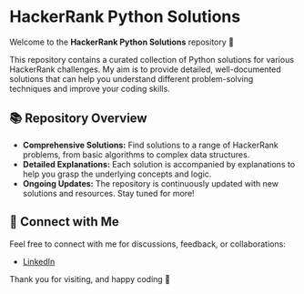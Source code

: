 # HackerRank Python Solutions

Welcome to the **HackerRank Python Solutions** repository 🎉

This repository contains a curated collection of Python solutions for various HackerRank challenges. My aim is to provide detailed, well-documented solutions that can help you understand different problem-solving techniques and improve your coding skills.

## 📚 Repository Overview

- **Comprehensive Solutions:** Find solutions to a range of HackerRank problems, from basic algorithms to complex data structures.
- **Detailed Explanations:** Each solution is accompanied by explanations to help you grasp the underlying concepts and logic.
- **Ongoing Updates:** The repository is continuously updated with new solutions and resources. Stay tuned for more!

## 🔗 Connect with Me

Feel free to connect with me for discussions, feedback, or collaborations:

- [LinkedIn](https://www.linkedin.com/in/md-irshad-anwar-8b88a9232)

Thank you for visiting, and happy coding 🚀
